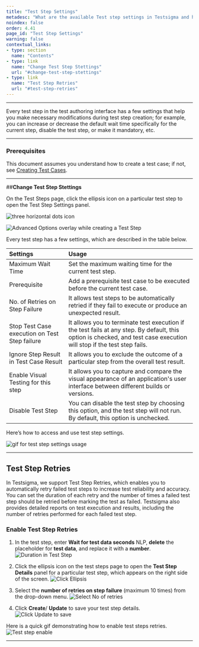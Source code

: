 ```yaml
---
title: "Test Step Settings"
metadesc: "What are the available Test step settings in Testsigma and how to use them"
noindex: false
order: 4.41
page_id: "Test Step Settings"
warning: false
contextual_links:
- type: section
  name: "Contents"
- type: link
  name: "Change Test Step Stettings"
  url: "#change-test-step-stettings"
- type: link
  name: "Test Step Retries"
  url: "#test-step-retries"
---
```


---

Every test step in the test authoring interface has a few settings that help you make necessary modifications during test step creation; for example, you can increase or decrease the default wait time specifically for the current step, disable the test step, or make it mandatory, etc.

---
### **Prerequisites** 

This document assumes you understand how to create a test case; if not, see [Creating Test Cases](https://testsigma.com/docs/test-cases/manage/add-edit-delete/#creating-a-test-case). 

---
##**Change Test Step Stettings**

On the Test Steps page, click the ellipsis icon on a particular test step to open the Test Step Settings panel.

![three horizontal dots icon](https://docs.testsigma.com/images/step-settings/three-horizontal-dots-icon.png)

![Advanced Options overlay while creating a Test Step](https://s3.amazonaws.com/static-docs.testsigma.com/new_images/projects/overview/teststepdetails.png)

Every test step has a few settings, which are described in the table below.

| Settings | Usage |
|:------------------|:-------------|
|Maximum Wait Time|Set the maximum waiting time for the current test step.|
|Prerequisite |Add a prerequisite test case to be executed before the current test case.|
|No. of Retries on Step Failure|It allows test steps to be automatically retried if they fail to execute or produce an unexpected result.|
|Stop Test Case execution on Test Step failure|It allows you to terminate test execution if the test fails at any step. By default, this option is checked, and test case execution will stop if the test step fails.|
|Ignore Step Result in Test Case Result |It allows you to exclude the outcome of a particular step from the overall test result.|
|Enable Visual Testing for this step|It allows you to capture and compare the visual appearance of an application's user interface between different builds or versions.|
|Disable Test Step|You can disable the test step by choosing this option, and the test step will not run. By default, this option is unchecked.|

Here’s how to access and use test step settings.

![gif for test step settings usage](https://s3.amazonaws.com/static-docs.testsigma.com/new_images/projects/overview/teststepdetails.gif)

---

## **Test Step Retries**

In Testsigma, we support Test Step Retries, which enables you to automatically retry failed test steps to increase test reliability and accuracy. You can set the duration of each retry and the number of times a failed test step should be retried before marking the test as failed. Testsigma also provides detailed reports on test execution and results, including the number of retries performed for each failed test step. 

### **Enable Test Step Retries**

1. In the test step, enter **Wait for test data seconds** NLP, **delete** the placeholder for **test data**, and replace it with a **number**. ![Duration in Test Step](https://s3.amazonaws.com/static-docs.testsigma.com/new_images/projects/overview/duration_tsr.png)

2. Click the ellipsis icon on the test steps page to open the **Test Step Details** panel for a particular test step, which appears on the right side of the screen. ![Click Ellipsis](https://s3.amazonaws.com/static-docs.testsigma.com/new_images/projects/overview/ellipsis_tsr.png)

3. Select the **number of retries on step failure** (maximum 10 times) from the drop-down menu. ![Select No of retries](https://s3.amazonaws.com/static-docs.testsigma.com/new_images/projects/overview/timesretry_tsr.png)

4. Click **Create**/ **Update** to save your test step details. ![Click Update to save](https://s3.amazonaws.com/static-docs.testsigma.com/new_images/projects/overview/updatets_tsr.png)

Here is a quick gif demonstrating how to enable test steps retries.
![Test step enable](https://s3.amazonaws.com/static-docs.testsigma.com/new_images/projects/overview/teststepretries.gif)

---


